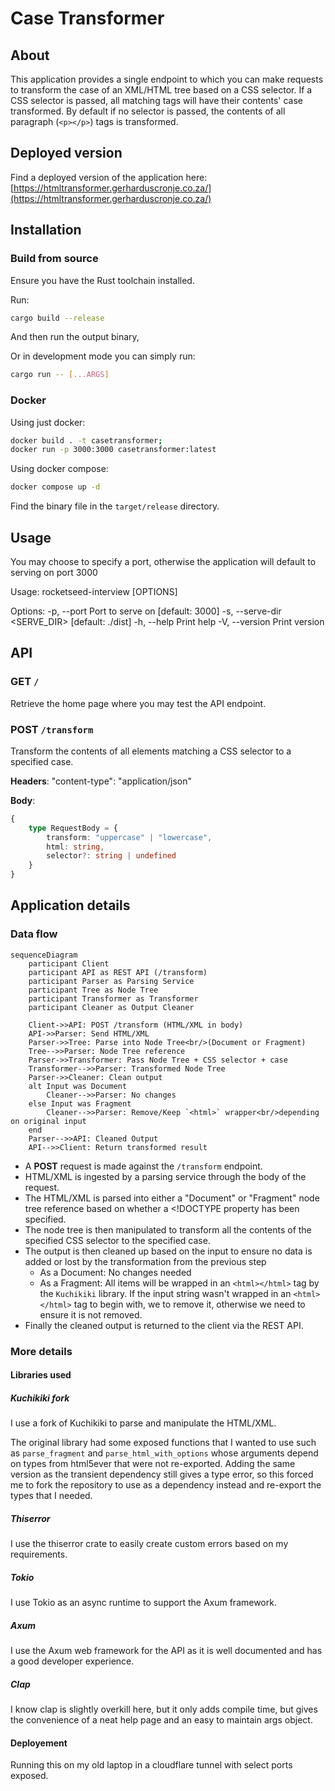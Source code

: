 # Case Transformer

## About
This application provides a single endpoint to which you can make requests to transform the case of an XML/HTML tree based on a CSS selector. If a CSS selector is passed, all matching tags will have their contents' case transformed. By default if no selector is passed, the contents of all paragraph (`<p></p>`) tags is transformed.

## Deployed version

Find a deployed version of the application here:
[https://htmltransformer.gerharduscronje.co.za/](https://htmltransformer.gerharduscronje.co.za/)

## Installation

### Build from source

Ensure you have the Rust toolchain installed.

Run:
```bash
cargo build --release
```

And then run the output binary,

Or in development mode you can simply run:
```bash
cargo run -- [...ARGS]
```

### Docker

Using just docker:
```bash
docker build . -t casetransformer;
docker run -p 3000:3000 casetransformer:latest
```

Using docker compose:
```bash
docker compose up -d
```

Find the binary file in the `target/release` directory.

## Usage

You may choose to specify a port, otherwise the application will default to serving on port 3000

Usage: rocketseed-interview [OPTIONS]

Options:
  -p, --port <PORT>            Port to serve on [default: 3000]
  -s, --serve-dir <SERVE_DIR>  [default: ./dist]
  -h, --help                   Print help
  -V, --version                Print version

## API

### GET `/`
Retrieve the home page where you may test the API endpoint.

### POST `/transform`
Transform the contents of all elements matching a CSS selector to a specified case.

**Headers**:
"content-type": "application/json"

**Body**:
```ts
{
    type RequestBody = {
        transform: "uppercase" | "lowercase",
        html: string,
        selector?: string | undefined
    }
}
```

## Application details

### Data flow

```mermaid
sequenceDiagram
    participant Client
    participant API as REST API (/transform)
    participant Parser as Parsing Service
    participant Tree as Node Tree
    participant Transformer as Transformer
    participant Cleaner as Output Cleaner

    Client->>API: POST /transform (HTML/XML in body)
    API->>Parser: Send HTML/XML
    Parser->>Tree: Parse into Node Tree<br/>(Document or Fragment)
    Tree-->>Parser: Node Tree reference
    Parser->>Transformer: Pass Node Tree + CSS selector + case
    Transformer-->>Parser: Transformed Node Tree
    Parser->>Cleaner: Clean output
    alt Input was Document
        Cleaner-->>Parser: No changes
    else Input was Fragment
        Cleaner-->>Parser: Remove/Keep `<html>` wrapper<br/>depending on original input
    end
    Parser-->>API: Cleaned Output
    API-->>Client: Return transformed result
```

- A **POST** request is made against the `/transform` endpoint.
- HTML/XML is ingested by a parsing service through the body of the request.
- The HTML/XML is parsed into either a "Document" or "Fragment" node tree reference based on whether a <!DOCTYPE property has been specified.
- The node tree is then manipulated to transform all the contents of the specified CSS selector to the specified case.
- The output is then cleaned up based on the input to ensure no data is added or lost by the transformation from the previous step
    - As a Document: No changes needed
    - As a Fragment: All items will be wrapped in an `<html></html>` tag by the `Kuchikiki` library. If the input string wasn't wrapped in an `<html></html>` tag to begin with, we  to remove it, otherwise we need to ensure it is not removed.
- Finally the cleaned output is returned to the client via the REST API.

### More details

#### Libraries used 

##### Kuchikiki fork
I use a fork of Kuchikiki to parse and manipulate the HTML/XML.

The original library had some exposed functions that I wanted to use such as `parse_fragment` and `parse_html_with_options` whose arguments depend on types from html5ever that were not re-exported. Adding the same version as the transient dependency still gives a type error, so this forced me to fork the repository to use as a dependency instead and re-export the types that I needed.

##### Thiserror
I use the thiserror crate to easily create custom errors based on my requirements.

##### Tokio
I use Tokio as an async runtime to support the Axum framework.

##### Axum
I use the Axum web framework for the API as it is well documented and has a good developer experience.

##### Clap
I know clap is slightly overkill here, but it only adds compile time, but gives the convenience of a neat help page and an easy to maintain args object.

#### Deployement

Running this on my old laptop in a cloudflare tunnel with select ports exposed.
